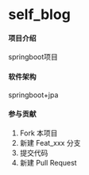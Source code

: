 # self_blog

#### 项目介绍
springboot项目

#### 软件架构
springboot+jpa

#### 参与贡献

1. Fork 本项目
2. 新建 Feat_xxx 分支
3. 提交代码
4. 新建 Pull Request
